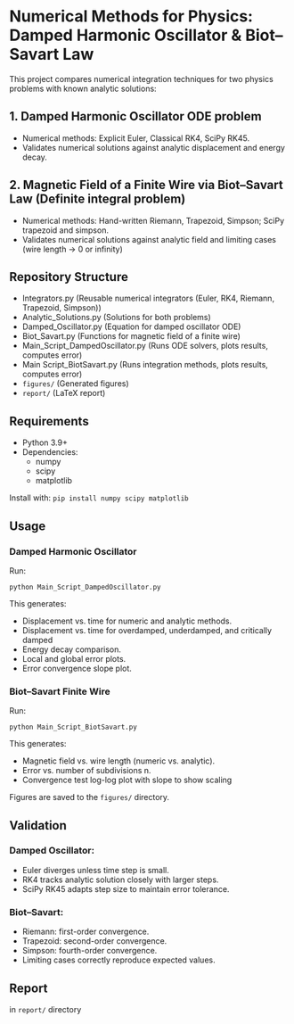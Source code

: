 # Numerical Methods for Physics: Damped Harmonic Oscillator & Biot–Savart Law

This project compares numerical integration techniques for two physics problems with known analytic solutions:

## 1. Damped Harmonic Oscillator ODE problem

- Numerical methods: Explicit Euler, Classical RK4, SciPy RK45.
- Validates numerical solutions against analytic displacement and energy decay.
  
## 2. Magnetic Field of a Finite Wire via Biot–Savart Law (Definite integral problem)

- Numerical methods: Hand-written Riemann, Trapezoid, Simpson; SciPy trapezoid and simpson.
- Validates numerical solutions against analytic field and limiting cases (wire length -> 0 or infinity)

## Repository Structure

- Integrators.py                   (Reusable numerical integrators (Euler, RK4, Riemann, Trapezoid, Simpson))
- Analytic_Solutions.py            (Solutions for both problems)
- Damped_Oscillator.py             (Equation for damped oscillator ODE)
- Biot_Savart.py                   (Functions for magnetic field of a finite wire)
- Main_Script_DampedOscillator.py  (Runs ODE solvers, plots results, computes error)
- Main Script_BiotSavart.py        (Runs integration methods, plots results, computes error)
- `figures/`                       (Generated figures)
- `report/`                        (LaTeX report)

## Requirements

- Python 3.9+
- Dependencies:
  - numpy
  - scipy
  - matplotlib

Install with:
`pip install numpy scipy matplotlib`

## Usage

### Damped Harmonic Oscillator

Run:

`python Main_Script_DampedOscillator.py`

This generates:

- Displacement vs. time for numeric and analytic methods.
- Displacement vs. time for overdamped, underdamped, and critically damped
- Energy decay comparison.
- Local and global error plots.
- Error convergence slope plot.

### Biot–Savart Finite Wire

Run:

`python Main_Script_BiotSavart.py`

This generates:

- Magnetic field vs. wire length (numeric vs. analytic).
- Error vs. number of subdivisions n.
- Convergence test log-log plot with slope to show scaling

Figures are saved to the `figures/` directory.

## Validation

### Damped Oscillator:

- Euler diverges unless time step is small.
- RK4 tracks analytic solution closely with larger steps.
- SciPy RK45 adapts step size to maintain error tolerance.
  
### Biot–Savart:

- Riemann: first-order convergence.
- Trapezoid: second-order convergence.
- Simpson: fourth-order convergence.
- Limiting cases correctly reproduce expected values.

## Report
in `report/` directory



